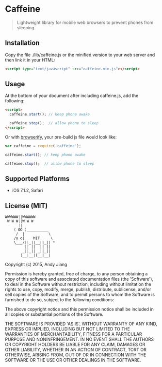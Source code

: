 # Caffeine

> Lightweight library for mobile web browsers to prevent phones from sleeping.

## Installation

Copy the file ./lib/caffeine.js or the minified version to your web server and then link it in your HTML:

```HTML
<script type="text/javascript" src="caffeine.min.js"></script>
```

## Usage

At the bottom of your document after including caffeine.js, add the following:

```HTML
<script>
  caffeine.start(); // keep phone awake

  caffeine.stop();  // allow phone to sleep
</script>
```

Or with [browserify](http://browserify.org/), your pre-build js file would look like:

```javascript
var caffeine = require('caffeine');

caffeine.start(); // keep phone awake

caffeine.stop();  // allow phone to sleep
```

## Supported Platforms

- iOS 7.1.2, Safari

## License (MIT)

```
WWWWWW||WWWWWW
 W W W||W W W
      ||
    ( OO )__________
     /  |           \
    /o o|    MIT     \
    \___/||_||__||_|| *
         || ||  || ||
        _||_|| _||_||
       (__|__|(__|__|
```

Copyright (c) 2015, Andy Jiang

Permission is hereby granted, free of charge, to any person obtaining a copy of this software and associated documentation files (the 'Software'), to deal in the Software without restriction, including without limitation the rights to use, copy, modify, merge, publish, distribute, sublicense, and/or sell copies of the Software, and to permit persons to whom the Software is furnished to do so, subject to the following conditions:

The above copyright notice and this permission notice shall be included in all copies or substantial portions of the Software.

THE SOFTWARE IS PROVIDED 'AS IS', WITHOUT WARRANTY OF ANY KIND, EXPRESS OR IMPLIED, INCLUDING BUT NOT LIMITED TO THE WARRANTIES OF MERCHANTABILITY, FITNESS FOR A PARTICULAR PURPOSE AND NONINFRINGEMENT. IN NO EVENT SHALL THE AUTHORS OR COPYRIGHT HOLDERS BE LIABLE FOR ANY CLAIM, DAMAGES OR OTHER LIABILITY, WHETHER IN AN ACTION OF CONTRACT, TORT OR OTHERWISE, ARISING FROM, OUT OF OR IN CONNECTION WITH THE SOFTWARE OR THE USE OR OTHER DEALINGS IN THE SOFTWARE.
